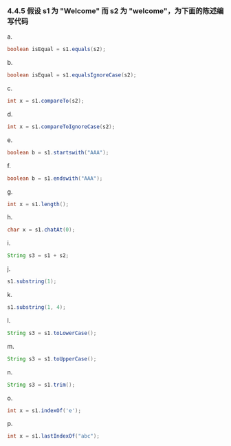 ### 4.4.5 假设 s1 为 "Welcome" 而 s2 为 "welcome"，为下面的陈述编写代码

a. 

```java
boolean isEqual = s1.equals(s2);
```

b. 

```java
boolean isEqual = s1.equalsIgnoreCase(s2);
```

c.

```java
int x = s1.compareTo(s2);
```

d.

```java
int x = s1.compareToIgnoreCase(s2);
```

e.

```java
boolean b = s1.startswith("AAA");
```

f.

```java
boolean b = s1.endswith("AAA");
```

g.

```java
int x = s1.length();
```

h.

```java
char x = s1.chatAt(0);
```

i.

```java
String s3 = s1 + s2;
```

j.

```java
s1.substring(1);
```

k.

```java
s1.substring(1, 4);
```

l.

```java
String s3 = s1.toLowerCase();
```

m.

```java
String s3 = s1.toUpperCase();
```

n.

```java
String s3 = s1.trim();
```

o.

```java
int x = s1.indexOf('e');
```

p.

```java
int x = s1.lastIndexOf("abc");
```
